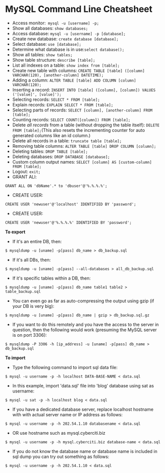 # MySQL Command Line Cheatsheet

* Access monitor:` mysql -u [username] -p;`
* Show all databases: `show databases;`
* Access database: `mysql -u [username] -p [database];` 
* Create new database: `create database [database];`
* Select database: `use [database];`
* Determine what database is in use:`select database();`
* Show all tables: `show tables;`
* Show table structure: `describe [table];`
* List all indexes on a table: `show index from [table];`
* Create new table with columns: `CREATE TABLE [table] ([column] VARCHAR(120), [another-column] DATETIME);`
* Adding a column: `ALTER TABLE [table] ADD COLUMN [column] VARCHAR(120);`
* Inserting a record: `INSERT INTO [table] ([column], [column]) VALUES ('[value]', [value]');`
* Selecting records: `SELECT * FROM [table];`
* Explain records: `EXPLAIN SELECT * FROM [table];`
* Selecting parts of records: `SELECT [column], [another-column] FROM [table];`
* Counting records: `SELECT COUNT([column]) FROM [table];`
* Delete *all records* from a table (without dropping the table itself): `DELETE FROM [table];`(This also resets the incrementing counter for auto generated columns like an id column.)
* Delete all records in a table: `truncate table [table];`
* Removing table columns: `ALTER TABLE [table] DROP COLUMN [column];`
* Deleting tables: `DROP TABLE [table];`
* Deleting databases: `DROP DATABASE [database];`
* Custom column output names: `SELECT [column] AS [custom-column] FROM [table];`
*  Logout: `exit;`
*  GRANT ALl: 
```
GRANT ALL ON 'dbName'.* to 'dbuser'@'%.%.%.%';
```
*  CREATE USER: 
```
CREATE USER 'newuser'@'localhost' IDENTIFIED BY 'password';
```
*  CREATE USER: 
```
CREATE USER 'newuser'@'%.%.%.%' IDENTIFIED BY 'password';
```

**To export**

- If it's an entire DB, then:

`$ mysqldump -u [uname] -p[pass] db_name > db_backup.sql`
- If it's all DBs, then:

`$ mysqldump -u [uname] -p[pass] --all-databases > all_db_backup.sql`
- If it's specific tables within a DB, then:

`$ mysqldump -u [uname] -p[pass] db_name table1 table2 > table_backup.sql`
- You can even go as far as auto-compressing the output using gzip (if your DB is very big):

`$ mysqldump -u [uname] -p[pass] db_name | gzip > db_backup.sql.gz`
- If you want to do this remotely and you have the access to the server in question, then the following would work (presuming the MySQL server is on port 3306):

`$ mysqldump -P 3306 -h [ip_address] -u [uname] -p[pass] db_name > db_backup.sql`

**To import**

- Type the following command to import sql data file:

`$ mysql -u username -p -h localhost DATA-BASE-NAME < data.sql`
- In this example, import 'data.sql' file into 'blog' database using sat as username:

`$ mysql -u sat -p -h localhost blog < data.sql`
- If you have a dedicated database server, replace localhost hostname with with actual server name or IP address as follows:

`$ mysql -u username -p -h 202.54.1.10 databasename < data.sql`
- OR use hostname such as mysql.cyberciti.biz

`$ mysql -u username -p -h mysql.cyberciti.biz database-name < data.sql`
- If you do not know the database name or database name is included in sql dump you can try out something as follows:

`$ mysql -u username -p -h 202.54.1.10 < data.sql`
